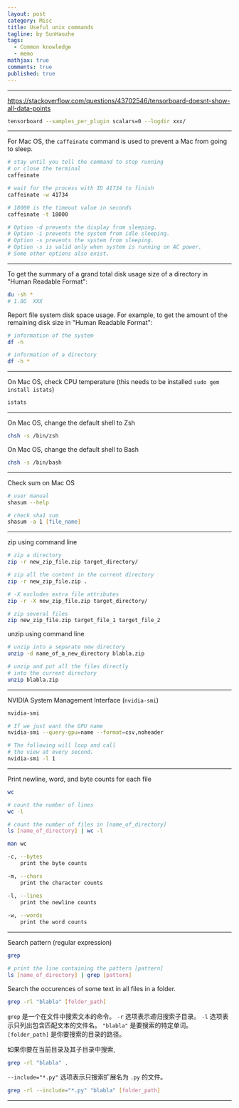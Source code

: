 ```yaml
---
layout: post
category: Misc
title: Useful unix commands
tagline: by SunHaozhe
tags: 
  - Common knowledge
  - memo
mathjax: true
comments: true
published: true
---
```


************************************************************************************************

https://stackoverflow.com/questions/43702546/tensorboard-doesnt-show-all-data-points 

```bash
tensorboard --samples_per_plugin scalars=0 --logdir xxx/
```

************************************************************************************************

For Mac OS, the `caffeinate` command is used to prevent a Mac from going to sleep. 

```bash
# stay until you tell the command to stop running 
# or close the terminal
caffeinate 

# wait for the process with ID 41734 to finish
caffeinate -w 41734  

# 18000 is the timeout value in seconds 
caffeinate -t 18000  

# Option -d prevents the display from sleeping.
# Option -i prevents the system from idle sleeping.
# Option -s prevents the system from sleeping. 
# Option -s is valid only when system is running on AC power.
# Some other options also exist. 
```

************************************************************************************************

To get the summary of a grand total disk usage size of a directory in "Human Readable Format": 

```bash
du -sh *
# 1.8G	XXX
```

Report file system disk space usage. For example, to get the amount of the remaining disk size in "Human Readable Format":

```bash
# information of the system
df -h

# information of a directory
df -h *
```

************************************************************************************************

On Mac OS, check CPU temperature (this needs to be installed `sudo gem install istats`)

```bash
istats 
```

************************************************************************************************

On Mac OS, change the default shell to Zsh

```bash
chsh -s /bin/zsh
```

On Mac OS, change the default shell to Bash

```zsh
chsh -s /bin/bash
```

************************************************************************************************

Check sum on Mac OS

```zsh
# user manual
shasum --help

# check sha1 sum 
shasum -a 1 [file_name]
```



************************************************************************************************

zip using command line

```zsh
# zip a directory
zip -r new_zip_file.zip target_directory/

# zip all the content in the current directory 
zip -r new_zip_file.zip . 

# -X excludes extra file attributes
zip -r -X new_zip_file.zip target_directory/

# zip several files 
zip new_zip_file.zip target_file_1 target_file_2
```

unzip using command line 

```zsh
# unzip into a separate new directory 
unzip -d name_of_a_new_directory blabla.zip

# unzip and put all the files directly 
# into the current directory
unzip blabla.zip
```

************************************************************************************************

NVIDIA System Management Interface (`nvidia-smi`) 

```zsh
nvidia-smi

# If we just want the GPU name
nvidia-smi --query-gpu=name --format=csv,noheader

# The following will loop and call 
# the view at every second. 
nvidia-smi -l 1
```

************************************************************************************************

Print newline, word, and byte counts for each file

```bash
wc

# count the number of lines
wc -l

# count the number of files in [name_of_directory]
ls [name_of_directory] | wc -l
```

```bash
man wc

-c, --bytes
    print the byte counts

-m, --chars
    print the character counts

-l, --lines
    print the newline counts
    
-w, --words
    print the word counts
```


************************************************************************************************

Search pattern (regular expression)

```bash
grep

# print the line containing the pattern [pattern]
ls [name_of_directory] | grep [pattern]
```


Search the occurences of some text in all files in a folder.

```bash
grep -rl "blabla" [folder_path]
```

`grep` 是一个在文件中搜索文本的命令。
`-r` 选项表示递归搜索子目录。
`-l` 选项表示只列出包含匹配文本的文件名。
`"blabla"` 是要搜索的特定单词。
`[folder_path]` 是你要搜索的目录的路径。

如果你要在当前目录及其子目录中搜索,

```bash
grep -rl "blabla" .
```

`--include="*.py"` 选项表示只搜索扩展名为 `.py` 的文件。

```bash
grep -rl --include="*.py" "blabla" [folder_path]
```


************************************************************************************************























